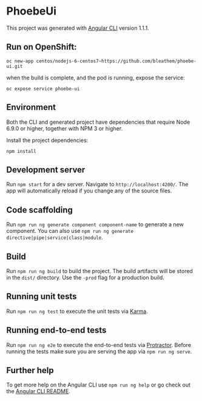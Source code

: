 # PhoebeUi

This project was generated with [Angular CLI](https://github.com/angular/angular-cli) version 1.1.1.

## Run on OpenShift:
```
oc new-app centos/nodejs-6-centos7~https://github.com/bleathem/phoebe-ui.git
```

when the build is complete, and the pod is running, expose the service:
```
oc expose service phoebe-ui
```

## Environment

Both the CLI and generated project have dependencies that require Node 6.9.0 or higher, together with NPM 3 or higher.

Install the project dependencies:

```
npm install
```

## Development server

Run `npm start` for a dev server. Navigate to `http://localhost:4200/`. The app will automatically reload if you change any of the source files.

## Code scaffolding

Run `npm run ng generate component component-name` to generate a new component. You can also use `npm run ng generate directive|pipe|service|class|module`.

## Build

Run `npm run ng build` to build the project. The build artifacts will be stored in the `dist/` directory. Use the `-prod` flag for a production build.

## Running unit tests

Run `npm run ng test` to execute the unit tests via [Karma](https://karma-runner.github.io).

## Running end-to-end tests

Run `npm run ng e2e` to execute the end-to-end tests via [Protractor](http://www.protractortest.org/).
Before running the tests make sure you are serving the app via `npm run ng serve`.

## Further help

To get more help on the Angular CLI use `npm run ng help` or go check out the [Angular CLI README](https://github.com/angular/angular-cli/blob/master/README.md).
